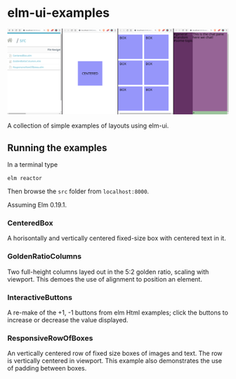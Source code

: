 # elm-ui-examples

![Screenshot](/Screenshot.png?raw=true "Screenshot")

A collection of simple examples of layouts using elm-ui.

## Running the examples

In a terminal type

    elm reactor
    
Then browse the `src` folder from `localhost:8000`.

Assuming Elm 0.19.1.


### CenteredBox
A horisontally and vertically centered fixed-size box with centered text in it. 

### GoldenRatioColumns
Two full-height columns layed out in the 5:2 golden ratio, scaling with viewport. This demoes the use of alignment to position an element.

### InteractiveButtons
A re-make of the +1, -1 buttons from elm Html examples; click
the buttons to increase or decrease the value displayed.

### ResponsiveRowOfBoxes
An vertically centered row of fixed size boxes of images and text. The row is vertically centered in viewport. This example also demonstrates the use of padding between boxes.
